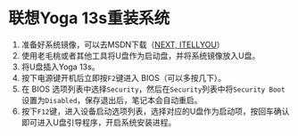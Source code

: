# 联想Yoga 13s重装系统

1. 准备好系统镜像，可以去MSDN下载（[NEXT, ITELLYOU](https://next.itellyou.cn/)）
2. 使用老毛桃或者其他工具将U盘作为启动盘，并将系统镜像放入U盘。
3. 将U盘插入Yoga 13s。
4. 按下电源键开机后立即按`F2`键进入 BIOS（可以多按几下）。
5. 在 BIOS 选项列表中选择`Security`，然后在`Security`列表中将`Security Boot`设置为`Disabled`，保存退出后，笔记本会自动重启。
6. 按下`F12`键，进入设备启动选项列表，选择对应的U盘作为启动项，按回车确认即可进入U盘引导程序，开启系统安装进程。